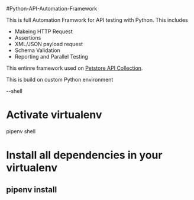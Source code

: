 #Python-API-Automation-Framework

This is full Automation Framwork for  API testing with Python. This includes
* Makeing  HTTP Request
* Assertions
* XML/JSON payload request
* Schema Validation
* Reporting and Parallel Testing

This entinre framework used on [Petstore API Collection](https://petstore.swagger.io/#/user/updateUser). 

This is build on custom Python environment

--shell
# Activate virtualenv
pipenv shell
# Install all dependencies in your virtualenv
pipenv install
--
